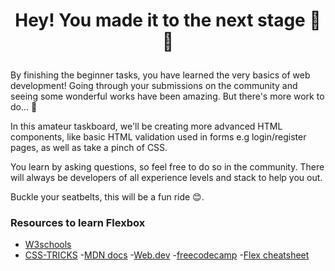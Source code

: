 # <p align="center"> Hey! You made it to the next stage 🤩🤩 </p>

By finishing the beginner tasks, you have learned the very basics of web development! Going through your submissions on the community and seeing some wonderful works have been amazing. But there's more work to do... 👀

In this amateur taskboard, we'll be creating more advanced HTML components, like basic HTML validation used in forms e.g login/register pages, as well as take a pinch of CSS.

You learn by asking questions, so feel free to do so in the community. There will always be developers of all experience levels and stack to help you out.

Buckle your seatbelts, this will be a fun ride 😊.

### Resources to learn Flexbox
- [W3schools](https://www.w3schools.com/css/css3_flexbox.asp)
- [CSS-TRICKS](https://css-tricks.com/snippets/css/a-guide-to-flexbox/)
-[MDN docs](https://developer.mozilla.org/en-US/docs/Web/CSS/CSS_flexible_box_layout/Basic_concepts_of_flexbox)
-[Web.dev](https://web.dev/learn/css/flexbox)
-[freecodecamp](https://www.freecodecamp.org/news/css-flexbox-complete-guide/)
-[Flex cheatsheet](https://yoksel.github.io/flex-cheatsheet/)